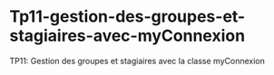 Tp11-gestion-des-groupes-et-stagiaires-avec-myConnexion
=======================================================

TP11: Gestion des groupes et stagiaires avec la classe myConnexion
